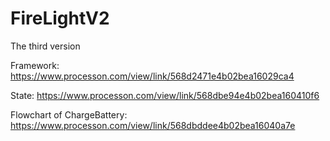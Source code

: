 # FireLightV2
The third version

Framework: https://www.processon.com/view/link/568d2471e4b02bea16029ca4

State: https://www.processon.com/view/link/568dbe94e4b02bea160410f6

Flowchart of ChargeBattery: https://www.processon.com/view/link/568dbddee4b02bea16040a7e
